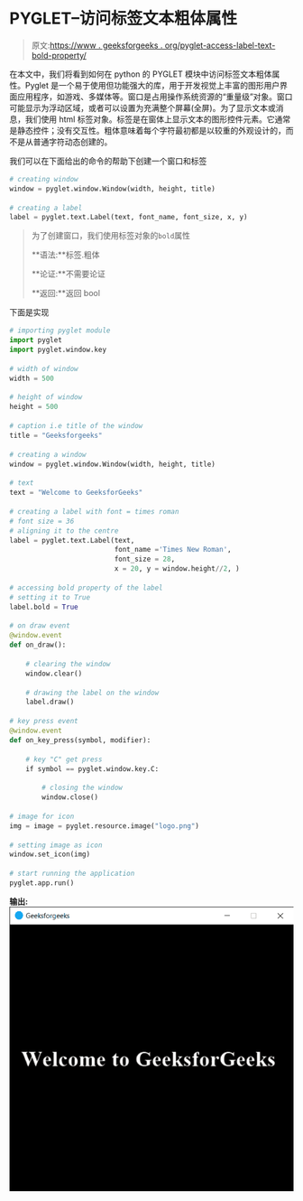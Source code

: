 # PYGLET–访问标签文本粗体属性

> 原文:[https://www . geeksforgeeks . org/pyglet-access-label-text-bold-property/](https://www.geeksforgeeks.org/pyglet-accessing-label-text-bold-property/)

在本文中，我们将看到如何在 python 的 PYGLET 模块中访问标签文本粗体属性。Pyglet 是一个易于使用但功能强大的库，用于开发视觉上丰富的图形用户界面应用程序，如游戏、多媒体等。窗口是占用操作系统资源的“重量级”对象。窗口可能显示为浮动区域，或者可以设置为充满整个屏幕(全屏)。为了显示文本或消息，我们使用 html 标签对象。标签是在窗体上显示文本的图形控件元素。它通常是静态控件；没有交互性。粗体意味着每个字符最初都是以较重的外观设计的，而不是从普通字符动态创建的。

我们可以在下面给出的命令的帮助下创建一个窗口和标签

```py
# creating window
window = pyglet.window.Window(width, height, title)

# creating a label
label = pyglet.text.Label(text, font_name, font_size, x, y)

```

> 为了创建窗口，我们使用标签对象的`bold`属性
> 
> **语法:**标签.粗体
> 
> **论证:**不需要论证
> 
> **返回:**返回 bool

下面是实现

```py
# importing pyglet module
import pyglet
import pyglet.window.key

# width of window
width = 500

# height of window
height = 500

# caption i.e title of the window
title = "Geeksforgeeks"

# creating a window
window = pyglet.window.Window(width, height, title)

# text 
text = "Welcome to GeeksforGeeks"

# creating a label with font = times roman
# font size = 36
# aligning it to the centre
label = pyglet.text.Label(text,
                          font_name ='Times New Roman',
                          font_size = 28,
                          x = 20, y = window.height//2, )

# accessing bold property of the label
# setting it to True
label.bold = True

# on draw event
@window.event
def on_draw():    

    # clearing the window
    window.clear()

    # drawing the label on the window
    label.draw()

# key press event    
@window.event
def on_key_press(symbol, modifier):

    # key "C" get press
    if symbol == pyglet.window.key.C:

        # closing the window
        window.close()

# image for icon
img = image = pyglet.resource.image("logo.png")

# setting image as icon
window.set_icon(img)

# start running the application
pyglet.app.run()
```

**输出:**
![](img/96fec36a486ae37e247c36fb00c891e9.png)
